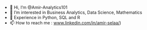 - 👋 Hi, I’m @Amir-Analytics101
- 👀 I’m interested in Business Analytics, Data Science, Mathematics
- 🌱 Experience in Python, SQL and R
- 📫 How to reach me : www.linkedin.com/in/amir-selaa/)

<!---
Amir-Analytics101/Amir-Analytics101 is a ✨ special ✨ repository because its `README.md` (this file) appears on your GitHub profile.
You can click the Preview link to take a look at your changes.
--->
